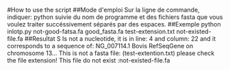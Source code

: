#How to use the script
##Mode d'emploi
Sur la ligne de commande, indiquer: python suivie du nom de programme et des fichiers fasta que vous voulez traiter succéssivement séparés par des espaces.
##Exemple
python inlotp.py not-good-fatsa.fa good_fasta.fa test-extension.txt not-existed-file.fa
##Resultat
S Is not a nucleotide, it is in line: 4 and column: 22 and it corresponds to a sequence of: NG_007114.1 Bovis RefSeqGene on chromosome 13...
This is not a fasta file: (test-extention.txt) please check the file extension!
This file do not exist :not-existed-file.fa
